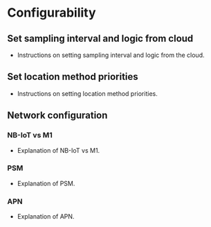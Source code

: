 # Configurability

## Set sampling interval and logic from cloud
- Instructions on setting sampling interval and logic from the cloud.

## Set location method priorities
- Instructions on setting location method priorities.

## Network configuration
### NB-IoT vs M1
- Explanation of NB-IoT vs M1.

### PSM
- Explanation of PSM.

### APN
- Explanation of APN.

